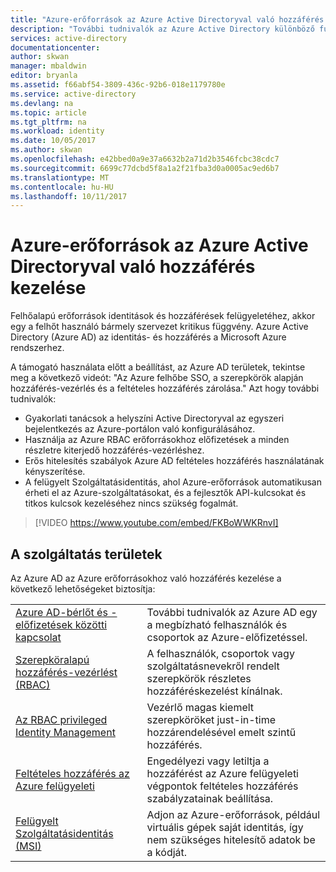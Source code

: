 ```yaml
---
title: "Azure-erőforrások az Azure Active Directoryval való hozzáférés kezelése"
description: "További tudnivalók az Azure Active Directory különböző funkciókat használ az Azure erőforrásokhoz való hozzáférés kezelésének módjai."
services: active-directory
documentationcenter: 
author: skwan
manager: mbaldwin
editor: bryanla
ms.assetid: f66abf54-3809-436c-92b6-018e1179780e
ms.service: active-directory
ms.devlang: na
ms.topic: article
ms.tgt_pltfrm: na
ms.workload: identity
ms.date: 10/05/2017
ms.author: skwan
ms.openlocfilehash: e42bbed0a9e37a6632b2a71d2b3546fcbc38cdc7
ms.sourcegitcommit: 6699c77dcbd5f8a1a2f21fba3d0a0005ac9ed6b7
ms.translationtype: MT
ms.contentlocale: hu-HU
ms.lasthandoff: 10/11/2017
---
```

# <a name="manage-access-to-azure-resources-with-azure-active-directory"></a>Azure-erőforrások az Azure Active Directoryval való hozzáférés kezelése

Felhőalapú erőforrások identitások és hozzáférések felügyeletéhez, akkor egy a felhőt használó bármely szervezet kritikus függvény. Azure Active Directory (Azure AD) az identitás- és hozzáférés a Microsoft Azure rendszerhez.  

A támogató használata előtt a beállítást, az Azure AD területek, tekintse meg a következő videót: "Az Azure felhőbe SSO, a szerepkörök alapján hozzáférés-vezérlés és a feltételes hozzáférés zárolása." Azt hogy további tudnivalók:

- Gyakorlati tanácsok a helyszíni Active Directoryval az egyszeri bejelentkezés az Azure-portálon való konfigurálásához.
- Használja az Azure RBAC erőforrásokhoz előfizetések a minden részletre kiterjedő hozzáférés-vezérléshez.
- Erős hitelesítés szabályok Azure AD feltételes hozzáférés használatának kényszerítése.
- A felügyelt Szolgáltatásidentitás, ahol Azure-erőforrások automatikusan érheti el az Azure-szolgáltatásokat, és a fejlesztők API-kulcsokat és titkos kulcsok kezeléséhez nincs szükség fogalmát.

> [!VIDEO https://www.youtube.com/embed/FKBoWWKRnvI]

## <a name="feature-areas"></a>A szolgáltatás területek
Az Azure AD az Azure erőforrásokhoz való hozzáférés kezelése a következő lehetőségeket biztosítja:

|||
|---|---|
| [Azure AD-bérlőt és -előfizetések közötti kapcsolat](active-directory-understanding-resource-access.md) | További tudnivalók az Azure AD egy a megbízható felhasználók és csoportok az Azure-előfizetéssel. |
| [Szerepköralapú hozzáférés-vezérlést (RBAC)](role-based-access-control-what-is.md) | A felhasználók, csoportok vagy szolgáltatásnevekről rendelt szerepkörök részletes hozzáféréskezelést kínálnak. |
| [Az RBAC privileged Identity Management](pim-azure-resource.md) | Vezérlő magas kiemelt szerepköröket just-in-time hozzárendelésével emelt szintű hozzáférés. |
| [Feltételes hozzáférés az Azure felügyeleti](conditional-access-azure-management.md) | Engedélyezi vagy letiltja a hozzáférést az Azure felügyeleti végpontok feltételes hozzáférés szabályzatainak beállítása. |
| [Felügyelt Szolgáltatásidentitás (MSI)](msi-overview.md) | Adjon az Azure-erőforrások, például virtuális gépek saját identitás, így nem szükséges hitelesítő adatok be a kódját. |

 
